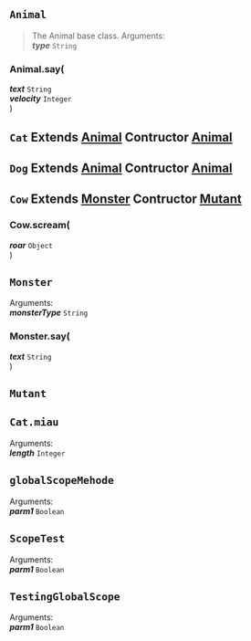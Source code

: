 ## ```Animal```    > The Animal base class.
Arguments:  ***type*** ```String```  ### Animal.say(***text*** ```String```  ***velocity*** ```Integer```  )  ## ```Cat``` Extends [Animal](use-case-main.js.MD#animal) Contructor [Animal](use-case-main.js.MD#animal)   ## ```Dog``` Extends [Animal](use-case-main.js.MD#animal) Contructor [Animal](use-case-main.js.MD#animal)   ## ```Cow``` Extends [Monster](use-case-main.js.MD#monster) Contructor [Mutant](use-case-main.js.MD#mutant)   ### Cow.scream(***roar*** ```Object```  )  ## ```Monster```   Arguments:  ***monsterType*** ```String```  ### Monster.say(***text*** ```String```  )  ## ```Mutant```   ## ```Cat.miau```   Arguments:  ***length*** ```Integer```  ## ```globalScopeMehode```   Arguments:  ***parm1*** ```Boolean```  ## ```ScopeTest```   Arguments:  ***parm1*** ```Boolean```  ## ```TestingGlobalScope```   Arguments:  ***parm1*** ```Boolean```  